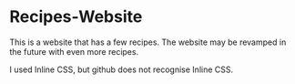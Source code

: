 # Recipes-Website
This is a website that has a few recipes. The website may be revamped in the future with even more recipes.

I used Inline CSS, but github does not recognise Inline CSS.
